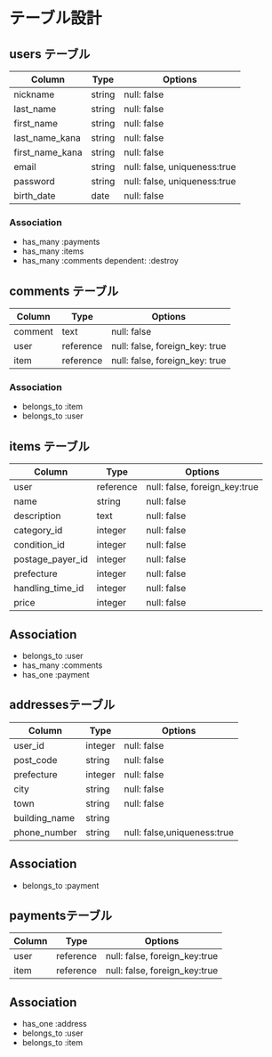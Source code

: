 # テーブル設計

## users テーブル

| Column            | Type   | Options                           |
| ----------------- | ------ | --------------------------------- |
| nickname          | string | null: false                       |
| last_name         | string | null: false                       |
| first_name        | string | null: false                       |
| last_name_kana    | string | null: false                       |
| first_name_kana   | string | null: false                       |
| email             | string | null: false, uniqueness:true      |
| password          | string | null: false, uniqueness:true      |
| birth_date        | date   | null: false                       |
### Association

- has_many :payments
- has_many :items
- has_many :comments dependent: :destroy

## comments テーブル

| Column     | Type       | Options                        |
| -----------| ---------- | ------------------------------ |
| comment    | text       | null: false                    |
| user       | reference  | null: false, foreign_key: true |
| item       | reference  | null: false, foreign_key: true |

### Association

- belongs_to :item
- belongs_to :user

## items テーブル

| Column             | Type       | Options                         |
| ------------------ | ---------- | ------------------------------- |
| user               | reference  | null: false, foreign_key:true   |  
| name               | string     | null: false                     |
| description        | text       | null: false                     |
| category_id        | integer    | null: false                     |
| condition_id       | integer    | null: false                     |
| postage_payer_id   | integer    | null: false                     |
| prefecture         | integer    | null: false                     |
| handling_time_id   | integer    | null: false                     |
| price              | integer    | null: false                     |

## Association
- belongs_to :user
- has_many :comments
- has_one :payment

## addressesテーブル

| Column             | Type       | Options                         |
| ------------------ | ---------- | ------------------------------- |
| user_id            | integer    | null: false                     |
| post_code          | string     | null: false                     |  
| prefecture         | integer    | null: false                     |
| city               | string     | null: false                     |
| town               | string     | null: false                     |
| building_name      | string     |                                 |
| phone_number       | string     | null: false,uniqueness:true     |

## Association
- belongs_to :payment

## paymentsテーブル

| Column             | Type       | Options                         |
| ------------------ | ---------- | ------------------------------- |
| user               | reference  | null: false, foreign_key:true   |
| item               | reference  | null: false, foreign_key:true   |

## Association
- has_one :address
- belongs_to :user
- belongs_to :item